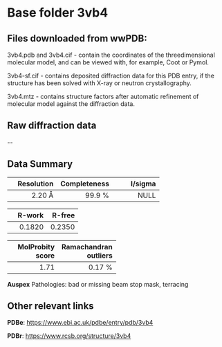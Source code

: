 # Base folder 3vb4

## Files downloaded from wwPDB:

3vb4.pdb and 3vb4.cif - contain the coordinates of the threedimensional molecular model, and can be viewed with, for example, Coot or Pymol.

3vb4-sf.cif - contains deposited diffraction data for this PDB entry, if the structure has been solved with X-ray or neutron crystallography.

3vb4.mtz - contains structure factors after automatic refinement of molecular model against the diffraction data.

## Raw diffraction data

--<br> 

## Data Summary
|   | Resolution | Completeness| I/sigma |
|---|-------------:|----------------:|--------------:|
|   |2.20 Å|99.9  %|<img width=50/>NULL |

|   | **R-work**| **R-free**   
|---|-------------:|----------------:|           
||  0.1820|  0.2350|

|   |**MolProbity<br>score**| **Ramachandran<br>outliers** 
|---|-------------:|----------------:|
||  1.71|  0.17 %|

**Auspex** Pathologies: bad or missing beam stop mask, terracing

 

## Other relevant links 
**PDBe**:  https://www.ebi.ac.uk/pdbe/entry/pdb/3vb4
 
**PDBr**: https://www.rcsb.org/structure/3vb4 

